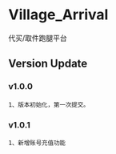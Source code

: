 # Village_Arrival
代买/取件跑腿平台

## Version Update

### v1.0.0
    1、版本初始化，第一次提交。
    
### v1.0.1
    1、新增账号充值功能